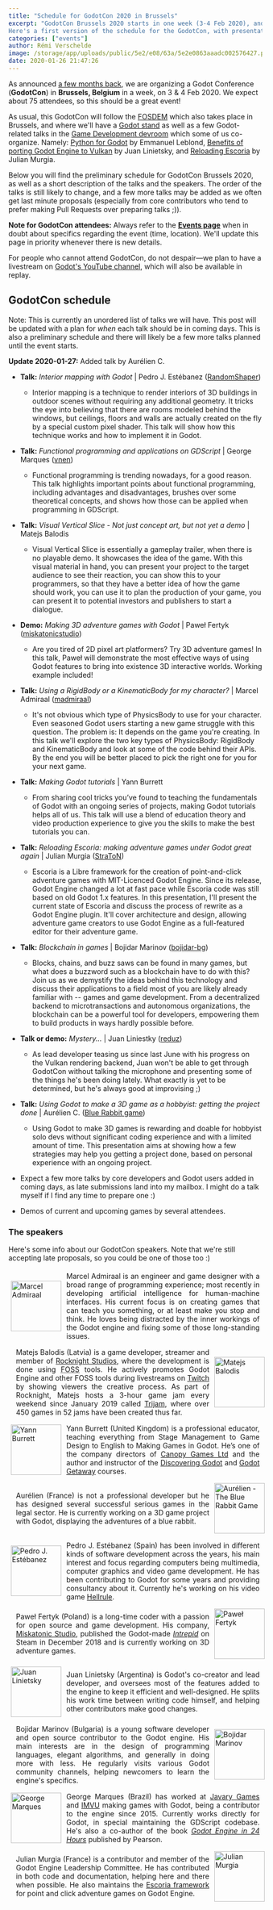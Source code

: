 ```yaml
---
title: "Schedule for GodotCon 2020 in Brussels"
excerpt: "GodotCon Brussels 2020 starts in one week (3-4 Feb 2020), and many of us are already getting ready to travel to Brussels for the Godot Sprint and FOSDEM this week.
Here's a first version of the schedule for the GodotCon, with presentations of the confirmed speakers. Note that we will likely have a few more talks added to the schedule in the coming days, and the current order is not final (hence why there is also no time schedule yet)."
categories: ["events"]
author: Rémi Verschelde
image: /storage/app/uploads/public/5e2/e08/63a/5e2e0863aaadc002576427.png
date: 2020-01-26 21:47:26
---
```


As announced [a few months back](/article/meet-community-fosdem-and-godotcon-2020), we are organizing a Godot Conference (**GodotCon**) in **Brussels, Belgium** in a week, on 3 & 4 Feb 2020. We expect about 75 attendees, so this should be a great event!

As usual, this GodotCon will follow the [FOSDEM](https://fosdem.org/2020/) which also takes place in Brussels, and where we'll have a [Godot stand](https://fosdem.org/2020/stands/) as well as a few Godot-related talks in the [Game Development devroom](https://fosdem.org/2020/schedule/track/game_development/) which some of us co-organize. Namely: [Python for Godot](https://fosdem.org/2020/schedule/event/gamedev_python_for_godot/) by Emmanuel Leblond, [Benefits of porting Godot Engine to Vulkan](https://fosdem.org/2020/schedule/event/benefits_porting_godot_engine_vulkan/) by Juan Linietsky, and [Reloading Escoria](https://fosdem.org/2020/schedule/event/gamedev_reloading_escoria/) by Julian Murgia.

Below you will find the preliminary schedule for GodotCon Brussels 2020, as well as a short description of the talks and the speakers. The order of the talks is still likely to change, and a few more talks may be added as we often get last minute proposals (especially from core contributors who tend to prefer making Pull Requests over preparing talks ;)).

**Note for GodotCon attendees:** Always refer to the **[Events page](https://godotengine.org/events)** when in doubt about specifics regarding the event (time, location). We'll update this page in priority whenever there is new details.

For people who cannot attend GodotCon, do not despair―we plan to have a livestream on [Godot's YouTube channel](https://www.youtube.com/c/GodotEngineOfficial/live), which will also be available in replay.


## GodotCon schedule

<!-- Livesteam of the event is **[online on YouTube](https://www.youtube.com/c/GodotEngineOfficial/live)**. -->

Note: This is currently an unordered list of talks we will have. This post will be updated with a plan for *when* each talk should be in coming days. This is also a preliminary schedule and there will likely be a few more talks planned until the event starts.

**Update 2020-01-27:** Added talk by Aurélien C.

- **Talk:** *Interior mapping with Godot* | Pedro J. Estébanez ([RandomShaper](https://github.com/RandomShaper))
  * Interior mapping is a technique to render interiors of 3D buildings in outdoor scenes without requiring any additional geometry. It tricks the eye into believing that there are rooms modeled behind the windows, but ceilings, floors and walls are actually created on the fly by a special custom pixel shader. This talk will show how this technique works and how to implement it in Godot.

- **Talk:** *Functional programming and applications on GDScript* | George Marques ([vnen](https://github.com/vnen))
  * Functional programming is trending nowadays, for a good reason. This talk highlights important points about functional programming, including advantages and disadvantages, brushes over some theoretical concepts, and shows how those can be applied when programming in GDScript.

- **Talk:** *Visual Vertical Slice - Not just concept art, but not yet a demo* | Matejs Balodis
  * Visual Vertical Slice is essentially a gameplay trailer, when there is no playable demo. It showcases the idea of the game. With this visual material in hand, you can present your project to the target audience to see their reaction, you can show this to your programmers, so that they have a better idea of how the game should work, you can use it to plan the production of your game, you can present it to potential investors and publishers to start a dialogue.

- **Demo:** *Making 3D adventure games with Godot* | Paweł Fertyk ([miskatonicstudio](https://github.com/miskatonicstudio))
  * Are you tired of 2D pixel art platformers? Try 3D adventure games! In this talk, Paweł will demonstrate the most effective ways of using Godot features to bring into existence 3D interactive worlds. Working example included!

- **Talk:** *Using a RigidBody or a KinematicBody for my character?* | Marcel Admiraal ([madmiraal](https://github.com/madmiraal))
  * It's not obvious which type of PhysicsBody to use for your character. Even seasoned Godot users starting a new game struggle with this question. The problem is: It depends on the game you're creating. In this talk we'll explore the two key types of PhysicsBody: RigidBody and KinematicBody and look at some of the code behind their APIs. By the end you will be better placed to pick the right one for you for your next game.

- **Talk:** *Making Godot tutorials* | Yann Burrett
  * From sharing cool tricks you’ve found to teaching the fundamentals of Godot with an ongoing series of projects, making Godot tutorials helps all of us. This talk will use a blend of education theory and video production experience to give you the skills to make the best tutorials you can.

- **Talk:** *Reloading Escoria: making adventure games under Godot great again* | Julian Murgia ([StraToN](https://github.com/StraToN))
  * Escoria is a Libre framework for the creation of point-and-click adventure games with MIT-Licenced Godot Engine. Since its release, Godot Engine changed a lot at fast pace while Escoria code was still based on old Godot 1.x features. In this presentation, I'll present the current state of Escoria and discuss the process of rewrite as a Godot Engine plugin. It'll cover architecture and design, allowing adventure game creators to use Godot Engine as a full-featured editor for their adventure game.

- **Talk:** *Blockchain in games* | Bojidar Marinov ([bojidar-bg](https://github.com/bojidar-bg))
  * Blocks, chains, and buzz saws can be found in many games, but what does a buzzword such as a blockchain have to do with this? Join us as we demystify the ideas behind this technology and discuss their applications to a field most of you are likely already familiar with -- games and game development. From a decentralized backend to microtransactions and autonomous organizations, the blockchain can be a powerful tool for developers, empowering them to build products in ways hardly possible before.

- **Talk or demo:** *Mystery...* | Juan Liniestky ([reduz](https://github.com/reduz))
  * As lead developer teasing us since last June with his progress on the Vulkan rendering backend, Juan won't be able to get through GodotCon without talking the microphone and presenting some of the things he's been doing lately. What exactly is yet to be determined, but he's always good at improvising ;)

- **Talk:** *Using Godot to make a 3D game as a hobbyist: getting the project done* | Aurélien C. ([Blue Rabbit game](https://twitter.com/RabbitEuro))
  * Using Godot to make 3D games is rewarding and doable for hobbyist solo devs without significant coding experience and with a limited amount of time. This presentation aims at showing how a few strategies may help you getting a project done, based on personal experience with an ongoing project.

- Expect a few more talks by core developers and Godot users added in coming days, as late submissions land into my mailbox. I might do a talk myself if I find any time to prepare one :)

- Demos of current and upcoming games by several attendees.


### The speakers

Here's some info about our GodotCon speakers. Note that we're still accepting late proposals, so you could be one of those too :)

<!--

<div class="speaker">
<div class="speaker-img">
    <img alt="Fabio Alessandrelli" src="/storage/app/uploads/public/5bb/a11/ba2/5bba11ba28760619192748.png" />
</div>
<div class="speaker-text">
    Fabio Alessandrelli (Italy) is a core Godot developer and maintainer of the networking stack of the engine, among other contributions. As an indie dev, he also published <a href="http://orbis.cc/">Aequitas Orbis</a> in early access, a multiplayer 2D space game using Godot 2.1.
</div>
</div>

-->


<div class="speaker">
<div class="speaker-img">
    <img alt="Marcel Admiraal" src="/storage/app/uploads/public/5e2/e02/998/5e2e0299850ed543069779.jpg" />
</div>
<div class="speaker-text">
    Marcel Admiraal is an engineer and game designer with a broad range of programming experience; most recently in developing artificial intelligence for human-machine interfaces. His current focus is on creating games that can teach you something, or at least make you stop and think.
    He loves being distracted by the inner workings of the Godot engine and fixing some of those long-standing issues.
</div>
</div>


<div class="speaker">
<div class="speaker-text">
    Matejs Balodis (Latvia) is a game developer, streamer and member of <a href="https://rocknightstudios.com/">Rocknight Studios</a>, where the development is done using <abbr title="Free and Open Source Software">FOSS</abbr> tools. He actively promotes Godot Engine and other FOSS tools during livestreams on <a href="https://www.twitch.tv/rocknightstudios">Twitch</a> by showing viewers the creative process. As part of Rocknight, Matejs hosts a 3-hour game jam every weekend since January 2019 called <a href="https://trijam.itch.io/">Trijam</a>, where over 450 games in 52 jams have been created thus far.
</div>
<div class="speaker-img">
    <img alt="Matejs Balodis" src="/storage/app/uploads/public/5da/05c/055/5da05c0555cf6056169968.jpeg" />
</div>
</div>


<div class="speaker">
<div class="speaker-img">
    <img alt="Yann Burrett" src="/storage/app/uploads/public/5e2/e02/b2c/5e2e02b2c3672278533442.jpg" />
</div>
<div class="speaker-text">
    Yann Burrett (United Kingdom) is a professional educator, teaching everything from Stage Management to Game Design to English to Making Games in Godot.  He’s one of the company directors of <a href="https://twitter.com/canopygamesltd">Canopy Games Ltd</a> and the author and instructor of the <a href="https://www.udemy.com/course/godot/">Discovering Godot</a> and <a href="https://www.udemy.com/course/gg-godot/">Godot Getaway</a> courses.
</div>
</div>


<div class="speaker">
<div class="speaker-text">
    Aurélien (France) is not a professional developer but he has designed several successful serious games in the legal sector. He is currently working on a 3D game project with Godot, displaying the adventures of a blue rabbit.
</div>
<div class="speaker-img">
    <img alt="Aurélien - The Blue Rabbit Game" src="/storage/app/uploads/public/5e3/6fc/337/5e36fc3371744070492297.jpg" />
</div>
</div>


<div class="speaker">
<div class="speaker-img">
    <img alt="Pedro J. Estébanez" src="/storage/app/uploads/public/5d9/f45/4f3/5d9f454f3aa48279579515.png" />
</div>
<div class="speaker-text">
    Pedro J. Estébanez (Spain) has been involved in different kinds of software development across the years, his main interest and focus regarding computers being multimedia, computer graphics and video game development. He has been contributing to Godot for some years and providing consultancy about it. Currently he's working on his video game <a href="https://twitter.com/RandomPedroJ/status/1180689212296830977">Hellrule</a>.
</div>
</div>


<div class="speaker">
<div class="speaker-text">
    Paweł Fertyk (Poland) is a long-time coder with a passion for open source and game development. His company, <a href="https://miskatonicstudio.com">Miskatonic Studio</a>, published the Godot-made <a href="https://store.steampowered.com/app/992860/Intrepid"><em>Intrepid</em></a> on Steam in December 2018 and is currently working on 3D adventure games.
</div>
<div class="speaker-img">
    <img alt="Paweł Fertyk" src="/storage/app/uploads/public/5e2/f4e/8ce/5e2f4e8cef499180480265.jpg" />
</div>
</div>


<div class="speaker">
<div class="speaker-img">
    <img alt="Juan Linietsky" src="/storage/app/uploads/public/5bb/a3e/e7c/5bba3ee7c6344594625565.jpg" />
</div>
<div class="speaker-text">
    Juan Linietsky (Argentina) is Godot's co-creator and lead developer, and oversees most of the features added to the engine to keep it efficient and well-designed. He splits his work time between writing code himself, and helping other contributors make good changes.
</div>
</div>


<div class="speaker">
<div class="speaker-text">
    Bojidar Marinov (Bulgaria) is a young software developer and open source contributor to the Godot engine. His main interests are in the design of programming languages, elegant algorithms, and generally in doing more with less. He regularly visits various Godot community channels, helping newcomers to learn the engine's specifics.
</div>
<div class="speaker-img">
    <img alt="Bojidar Marinov" src="/storage/app/uploads/public/5c5/0d2/2d5/5c50d22d504a3472572317.jpg" />
</div>
</div>


<div class="speaker">
<div class="speaker-img">
    <img alt="George Marques" src="/storage/app/uploads/public/5e2/e02/ec7/5e2e02ec77f8d450251857.jpg" />
</div>
<div class="speaker-text">
    George Marques (Brazil) has worked at <a href="https://javary.co/">Javary Games</a> and <a href="https://about.imvu.com/">IMVU</a> making games with Godot, being a contributor to the engine since 2015. Currently works directly for Godot, in special maintaining the GDScript codebase. He's also a co-author of the book <a href="https://www.pearson.com/store/p/godot-engine-game-development-in-24-hours-sams-teach-yourself-the-official-guide-to-godot-3-0/P100000984924"><em>Godot Engine in 24 Hours</em></a> published by Pearson.
</div>
</div>


<div class="speaker">
<div class="speaker-text">
    Julian Murgia (France) is a contributor and member of the Godot Engine Leadership Committee. He has contributed in both code and documentation, helping here and there when possible. He also maintains the <a href="https://github.com/godotengine/escoria">Escoria framework</a> for point and click adventure games on Godot Engine.
</div>
<div class="speaker-img">
    <img alt="Julian Murgia" src="/storage/app/uploads/public/5e2/e03/1ff/5e2e031ff0233877153623.jpg" />
</div>
</div>


<style>
div.speaker {
    display: table;
    padding: 5px;
    width: 100%;
    margin: 5px 0; /* you can change/remove margin */
}
div.speaker-text {
    vertical-align: middle;
    display: table-cell;
    text-align: justify;
    padding-left: 10px;
    padding-right: 10px;
}
div.speaker .speaker-img{
    vertical-align: middle;
    display: table-cell;
    width: 100px; /* you can change width */
}
div.speaker-img img{
    width: 100%;
    height: 100px; /* you can change height */
    vertical-align: middle;
}
</style>

